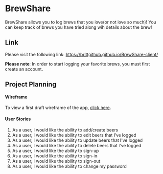 # BrewShare

BrewShare allows you to log brews that you love(or not love so much)! You can keep track of brews you have tried along wih details about the brew! 

## Link

Please visit the following link: https://brittgithub.github.io/BrewShare-client/

**Please note**: In order to start logging your favorite brews, you must first create an account.

## Project Planning

#### Wireframe
To view a first draft wireframe of the app, [click here](https://imgur.com/gA7kUj1).

#### User Stories
1. As a user, I would like the ability to add/create beers
2. As a user, I would like the ability to edit beers that I've logged
3. As a user, I would like the ability to update beers that I've logged
4. As a user, I would like the ability to delete beers that I've logged
5. As a user, I would like the ability to sign-up
6. As a user, I would like the ability to sign-in
7. As a user, I would like the ability to sign-out
8. As a user, I would like the ability to change my password